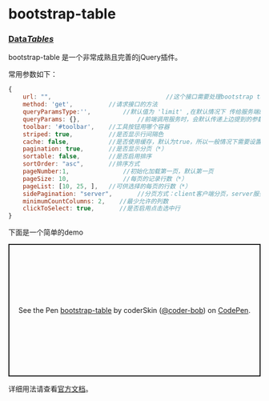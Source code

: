 # bootstrap-table



### [Data*Tables*](https://github.com/DataTables/DataTables)



bootstrap-table 是一个非常成熟且完善的jQuery插件。

常用参数如下：

```javascript
{
    url: "",								//这个接口需要处理bootstrap table传递的固定参数
    method: 'get',          //请求接口的方法
    queryParamsType:'', 		//默认值为 'limit' ,在默认情况下 传给服务端的参数为：offset,limit,sort
    queryParams: {},				//前端调用服务时，会默认传递上边提到的参数，如果需要添加自定义参数，可以		自定义一个函数返回请求参数
    toolbar: '#toolbar',    //工具按钮用哪个容器
    striped: true,          //是否显示行间隔色
    cache: false,           //是否使用缓存，默认为true，所以一般情况下需要设置一下这个属性（*）
    pagination: true,       //是否显示分页（*）
    sortable: false,        //是否启用排序
    sortOrder: "asc",       //排序方式
    pageNumber:1,      			//初始化加载第一页，默认第一页
    pageSize: 10,      			//每页的记录行数（*）
    pageList: [10, 25, ],   //可供选择的每页的行数（*）
    sidePagination: "server",		//分页方式：client客户端分页，server服务端分页（*）
    minimumCountColumns: 2,    //最少允许的列数
    clickToSelect: true,       //是否启用点击选中行
}
```
下面是一个简单的demo

<p class="codepen" data-height="265" data-theme-id="light" data-default-tab="js,result" data-user="coder-bob" data-slug-hash="dEmoXV" style="height: 265px; box-sizing: border-box; display: flex; align-items: center; justify-content: center; border: 2px solid; margin: 1em 0; padding: 1em;" data-pen-title="bootstrap-table">
  <span>See the Pen <a href="https://codepen.io/coder-bob/pen/dEmoXV/">
  bootstrap-table</a> by coderSkin (<a href="https://codepen.io/coder-bob">@coder-bob</a>)
  on <a href="https://codepen.io">CodePen</a>.</span>
</p>
<script async src="https://static.codepen.io/assets/embed/ei.js"></script>

详细用法请查看[官方文档](https://examples.bootstrap-table.com/index.html?bootstrap3#welcome.html)。